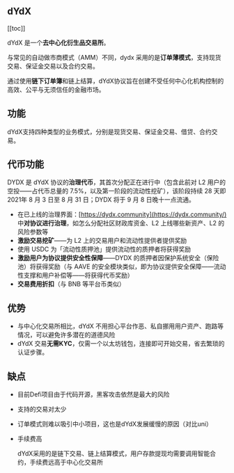 ## dYdX

[[toc]]

dYdX 是一个**去中心化衍生品交易所**。

与常见的自动做市商模式（AMM）不同，dydx 采用的是**订单薄模式**，支持现货交易、保证金交易以及合约交易。

通过使用**链下订单簿**和链上结算，dYdX协议旨在创建不受任何中心化机构控制的高效、公平与无须信任的金融市场。





## 功能

dYdX支持四种类型的业务模式，分别是现货交易、保证金交易、借贷、合约交易。

## 代币功能

DYDX 是 dYdX 协议的**治理代币**，其首次分配正在进行中（包含此前对 L2 用户的空投——占代币总量的 7.5%，以及第一阶段的流动性挖矿），该阶段持续 28 天即2021年 8 月 3 日至 8 月 31 日；DYDX 将于 9 月 8 日晚十一点流通。

- 在已上线的治理界面：[https://dydx.community](https://dydx.community/) 中**对协议进行治理**，如怎么分配社区财政库资金、L2 上线哪些新资产、L2 的风险参数等
- **激励交易挖矿**——为 L2 上的交易用户和流动性提供者提供奖励
- 使用 USDC 为「流动性质押池」提供流动性的质押者将获得奖励
- **激励用户为协议提供安全性保障**——DYDX 的质押者因保护系统安全（保险池）将获得奖励（与 AAVE 的安全模块类似，即为协议提供安全保障——流动性支撑和用户补偿等——将获得代币奖励）
- **交易费用折扣**（与 BNB 等平台币类似）



## 优势

- 与中心化交易所相比，dYdX 不用担心平台作恶、私自挪用用户资产、跑路等情况，可以避免许多潜在的道德风险
- dYdX 交易**无需KYC**，仅需一个以太坊钱包，连接即可开始交易，省去繁琐的认证步骤。

## 缺点

- 目前Defi项目由于代码开源，黑客攻击依然是最大的风险

- 支持的交易对太少

- 订单模式则难以吸引中小项目，这也是dYdX发展缓慢的原因（对比uni）

- 手续费高

  dYdX采用的是链下交易、链上结算模式，用户存款提现均需要调用智能合约，手续费远高于中心化交易所